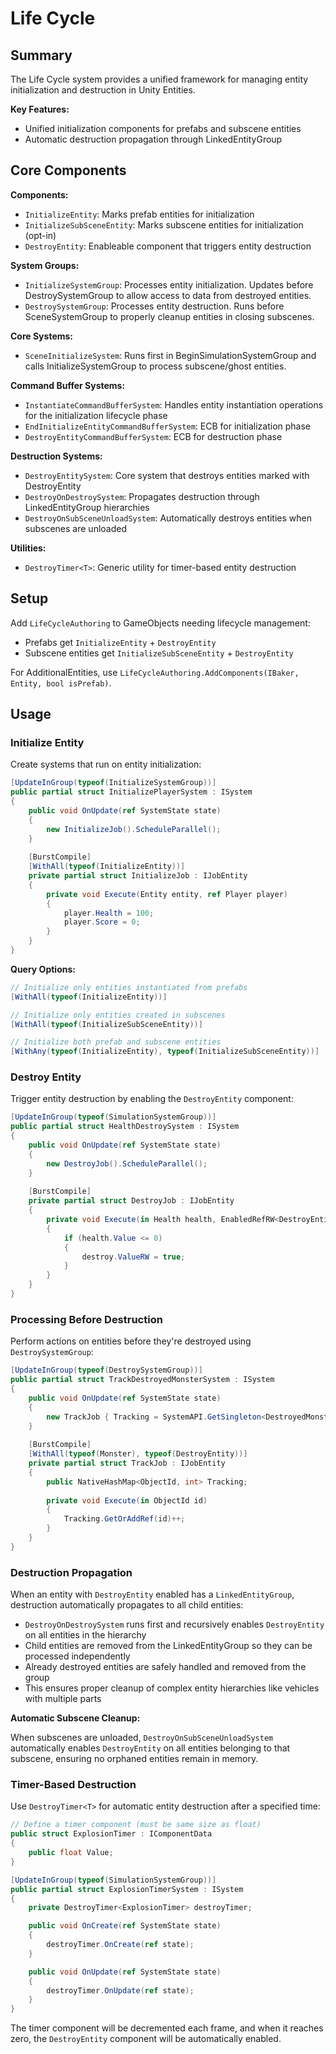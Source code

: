 # Life Cycle

## Summary

The Life Cycle system provides a unified framework for managing entity initialization and destruction in Unity Entities.

**Key Features:**
- Unified initialization components for prefabs and subscene entities
- Automatic destruction propagation through LinkedEntityGroup

## Core Components

**Components:**
- `InitializeEntity`: Marks prefab entities for initialization
- `InitializeSubSceneEntity`: Marks subscene entities for initialization (opt-in)
- `DestroyEntity`: Enableable component that triggers entity destruction

**System Groups:**
- `InitializeSystemGroup`: Processes entity initialization. Updates before DestroySystemGroup to allow access to data from destroyed entities.
- `DestroySystemGroup`: Processes entity destruction. Runs before SceneSystemGroup to properly cleanup entities in closing subscenes.

**Core Systems:**
- `SceneInitializeSystem`: Runs first in BeginSimulationSystemGroup and calls InitializeSystemGroup to process subscene/ghost entities.

**Command Buffer Systems:**
- `InstantiateCommandBufferSystem`: Handles entity instantiation operations for the initialization lifecycle phase
- `EndInitializeEntityCommandBufferSystem`: ECB for initialization phase
- `DestroyEntityCommandBufferSystem`: ECB for destruction phase

**Destruction Systems:**
- `DestroyEntitySystem`: Core system that destroys entities marked with DestroyEntity
- `DestroyOnDestroySystem`: Propagates destruction through LinkedEntityGroup hierarchies
- `DestroyOnSubSceneUnloadSystem`: Automatically destroys entities when subscenes are unloaded

**Utilities:**
- `DestroyTimer<T>`: Generic utility for timer-based entity destruction

## Setup

Add `LifeCycleAuthoring` to GameObjects needing lifecycle management:
- Prefabs get `InitializeEntity` + `DestroyEntity`
- Subscene entities get `InitializeSubSceneEntity` + `DestroyEntity`

For AdditionalEntities, use `LifeCycleAuthoring.AddComponents(IBaker, Entity, bool isPrefab)`.

## Usage

### Initialize Entity

Create systems that run on entity initialization:

```csharp
[UpdateInGroup(typeof(InitializeSystemGroup))]
public partial struct InitializePlayerSystem : ISystem
{
    public void OnUpdate(ref SystemState state)
    {
        new InitializeJob().ScheduleParallel();
    }
    
    [BurstCompile]
    [WithAll(typeof(InitializeEntity))]
    private partial struct InitializeJob : IJobEntity
    {
        private void Execute(Entity entity, ref Player player)
        {
            player.Health = 100;
            player.Score = 0;
        }
    }
}
```

**Query Options:**
```csharp
// Initialize only entities instantiated from prefabs
[WithAll(typeof(InitializeEntity))]

// Initialize only entities created in subscenes
[WithAll(typeof(InitializeSubSceneEntity))]

// Initialize both prefab and subscene entities
[WithAny(typeof(InitializeEntity), typeof(InitializeSubSceneEntity))]
```

### Destroy Entity

Trigger entity destruction by enabling the `DestroyEntity` component:

```csharp
[UpdateInGroup(typeof(SimulationSystemGroup))]
public partial struct HealthDestroySystem : ISystem
{
    public void OnUpdate(ref SystemState state)
    {
        new DestroyJob().ScheduleParallel();
    }
    
    [BurstCompile]
    private partial struct DestroyJob : IJobEntity
    {
        private void Execute(in Health health, EnabledRefRW<DestroyEntity> destroy)
        {
            if (health.Value <= 0)
            {
                destroy.ValueRW = true;
            }
        }
    }
}
```

### Processing Before Destruction

Perform actions on entities before they're destroyed using `DestroySystemGroup`:

```csharp
[UpdateInGroup(typeof(DestroySystemGroup))]
public partial struct TrackDestroyedMonsterSystem : ISystem
{
    public void OnUpdate(ref SystemState state)
    {
        new TrackJob { Tracking = SystemAPI.GetSingleton<DestroyedMonsterList>().Map }.Schedule();
    }
    
    [BurstCompile] 
    [WithAll(typeof(Monster), typeof(DestroyEntity))]
    private partial struct TrackJob : IJobEntity
    {
        public NativeHashMap<ObjectId, int> Tracking;
        
        private void Execute(in ObjectId id)
        {
            Tracking.GetOrAddRef(id)++;
        }
    }
}
```

### Destruction Propagation

When an entity with `DestroyEntity` enabled has a `LinkedEntityGroup`, destruction automatically propagates to all child entities:

- `DestroyOnDestroySystem` runs first and recursively enables `DestroyEntity` on all entities in the hierarchy
- Child entities are removed from the LinkedEntityGroup so they can be processed independently
- Already destroyed entities are safely handled and removed from the group
- This ensures proper cleanup of complex entity hierarchies like vehicles with multiple parts

**Automatic Subscene Cleanup:**

When subscenes are unloaded, `DestroyOnSubSceneUnloadSystem` automatically enables `DestroyEntity` on all entities belonging to that subscene, ensuring no orphaned entities remain in memory.

### Timer-Based Destruction

Use `DestroyTimer<T>` for automatic entity destruction after a specified time:

```csharp
// Define a timer component (must be same size as float)
public struct ExplosionTimer : IComponentData
{
    public float Value;
}

[UpdateInGroup(typeof(SimulationSystemGroup))]
public partial struct ExplosionTimerSystem : ISystem
{
    private DestroyTimer<ExplosionTimer> destroyTimer;

    public void OnCreate(ref SystemState state)
    {
        destroyTimer.OnCreate(ref state);
    }

    public void OnUpdate(ref SystemState state)
    {
        destroyTimer.OnUpdate(ref state);
    }
}
```

The timer component will be decremented each frame, and when it reaches zero, the `DestroyEntity` component will be automatically enabled.
